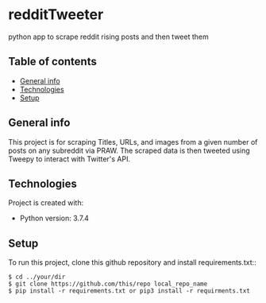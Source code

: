 # redditTweeter
python app to scrape reddit rising posts and then tweet them

## Table of contents
* [General info](#general-info)
* [Technologies](#technologies)
* [Setup](#setup)

## General info
This project is for scraping Titles, URLs, and images from a given number of posts on any subreddit via PRAW. The scraped data is then tweeted using Tweepy to interact with Twitter's API. 

## Technologies
Project is created with:
* Python version: 3.7.4
	
## Setup
To run this project, clone this github repository and install requirements.txt::

```
$ cd ../your/dir
$ git clone https://github.com/this/repo local_repo_name
$ pip install -r requirements.txt or pip3 install -r requirments.txt 
```
